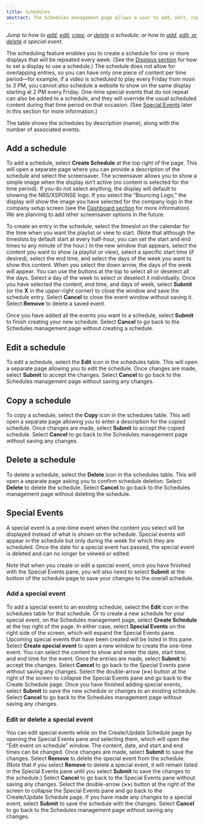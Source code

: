 ```yaml
---
title: Schedules
abstract: The Schedules management page allows a user to add, edit, copy, or delete a schedule. Selecting the Displays link and then the Schedules link in the navigation pane will take you to the Schedules management page. 
---
```

*Jump to how to [add](schedules-management.md#add-a-schedule), [edit](schedules-management.md#edit-a-schedule), [copy](schedules-management.md#copy-a-schedule), or [delete](schedules-management.md#delete-a-schedule) a schedule; or how to [add](schedules-management#add-a-special-event), [edit, or delete](schedules-management#edit-or-delete-a-special-event) a special event.*

The scheduling feature enables you to create a schedule for one or more displays that will be repeated every week. (See the [Displays section](displays-management.md) for how to set a display to use a schedule.) The schedule does not allow for overlapping entries, so you can have only one piece of content per time period—for example, if a video is scheduled to play every Friday from noon to 3 PM, you cannot also schedule a website to show on the same display starting at 2 PM every Friday. One-time special events that do not repeat can also be added to a schedule, and they will override the usual scheduled content during that time period on that occasion. (See [Special Events](schedules-management.md#special-events) later in this section for more information.)

The table shows the schedules by description (name), along with the number of associated events.

## Add a schedule
To add a schedule, select **Create Schedule** at the top right of the page. This will open a separate page where you can provide a description of the schedule and select the screensaver. The screensaver allows you to show a simple image when the display isn’t active (no content is selected for the time period). If you do not select anything, the display will default to showing the NRS/XSPONSE logo. If you select the “Bouncing Logo,” the display will show the image you have selected for the company logo in the company setup screen (see the [Dashboard section](general-ops/dashboard.md) for more information). We are planning to add other screensaver options in the future.

To create an entry in the schedule, select the timeslot on the calendar for the time when you want the playlist or view to start. (Note that although the timeslots by default start at every half-hour, you can set the start and end times to any minute of the hour.) In the new window that appears, select the content you want to show (a playlist or view), select a specific start time (if desired), select the end time, and select the days of the week you want to show this content. When you select the down arrow, the days of the week will appear. You can use the buttons at the top to select all or deselect all the days. Select a day of the week to select or deselect it individually. Once you have selected the content, end time, and days of week, select **Submit** (or the **X** in the upper-right corner) to close the window and save the schedule entry. Select **Cancel** to close the event window without saving it. Select **Remove** to delete a saved event.

Once you have added all the events you want to a schedule, select **Submit** to finish creating your new schedule. Select **Cancel** to go back to the Schedules management page without creating a schedule.

## Edit a schedule
To edit a schedule, select the **Edit** icon in the schedules table. This will open a separate page allowing you to edit the schedule. Once changes are made, select **Submit** to accept the changes. Select **Cancel** to go back to the Schedules management page without saving any changes.

## Copy a schedule
To copy a schedule, select the **Copy** icon in the schedules table. This will open a separate page allowing you to enter a description for the copied schedule. Once changes are made, select **Submit** to accept the copied schedule. Select **Cancel** to go back to the Schedules management page without saving any changes.

## Delete a schedule
To delete a schedule, select the **Delete** icon in the schedules table. This will open a separate page asking you to confirm schedule deletion. Select **Delete** to delete the schedule. Select **Cancel** to go back to the Schedules management page without deleting the schedule.

## Special Events
A special event is a one-time event when the content you select will be displayed instead of what is shown on the schedule. Special events will appear in the schedule but only during the week for which they are scheduled. Once the date for a special event has passed, the special event is deleted and can no longer be viewed or edited.
 
Note that when you create or edit a special event, once you have finished with the Special Events pane, you will also need to select **Submit** at the bottom of the schedule page to save your changes to the overall schedule.

### Add a special event
To add a special event to an existing schedule, select the **Edit** icon in the schedules table for that schedule. Or to create a new schedule for your special event, on the Schedules management page, select **Create Schedule** at the top right of the page. In either case, select **Special Events** on the right side of the screen, which will expand the Special Events pane. Upcoming special events that have been created will be listed in this pane. Select **Create special event** to open a new window to create the one-time event. You can select the content to show and enter the date, start time, and end time for the event. Once the entries are made, select **Submit** to accept the changes. Select **Cancel** to go back to the Special Events pane without saving any changes. Select the double-arrow (**>>**) button at the right of the screen to collapse the Special Events pane and go back to the Create Schedule page. Once you have finished adding special events, select **Submit** to save the new schedule or changes to an existing schedule. Select **Cancel** to go back to the Schedules management page without saving any changes.

### Edit or delete a special event
You can edit special events while on the Create/Update Schedule page by opening the Special Events pane and selecting them, which will open the “Edit event on schedule” window. The content, date, and start and end times can be changed. Once changes are made, select **Submit** to save the changes. Select **Remove** to delete the special event from the schedule. (Note that if you select **Remove** to delete a special event, it will remain listed in the Special Events pane until you select **Submit** to save the changes to the schedule.) Select **Cancel** to go back to the Special Events pane without saving any changes. Select the double-arrow (**>>**) button at the right of the screen to collapse the Special Events pane and go back to the Create/Update Schedule page. If you have made any changes to a special event, select **Submit** to save the schedule with the changes. Select **Cancel** to go back to the Schedules management page without saving any changes.
